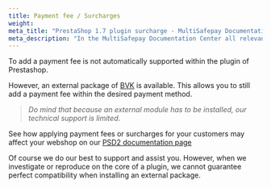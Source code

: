 ```yaml
---
title: Payment fee / Surcharges
weight:
meta_title: "PrestaShop 1.7 plugin surcharge - MultiSafepay Documentation Center"
meta_description: "In the MultiSafepay Documentation Center all relevant information regarding our Plugins and API. As well as Support pages for Payment Method, Tools and General Questions. You can also find the contact details of our Support Team and Integration Team."
---
```


To add a payment fee is not automatically supported within the plugin of Prestashop.

However, an external package of [BVK](https://www.bvkyazilim.com/cart/prestashop-modules) is available. This allows you to still add a payment fee within the desired payment method.

>_Do mind that because an external module has to be installed, our technical support is limited_.

See how applying payment fees or surcharges for your customers may affect your webshop on our [PSD2 documentation page](/faq/psd2/)

Of course we do our best to support and assist you. However, when we investigate or reproduce on the core of a plugin, we cannot guarantee perfect compatibility when installing an external package.
